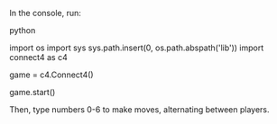 In the console, run:

python

import os
import sys
sys.path.insert(0, os.path.abspath('lib'))
import connect4 as c4

game = c4.Connect4()

game.start()


  Then, type numbers 0-6 to make moves, alternating between players.
